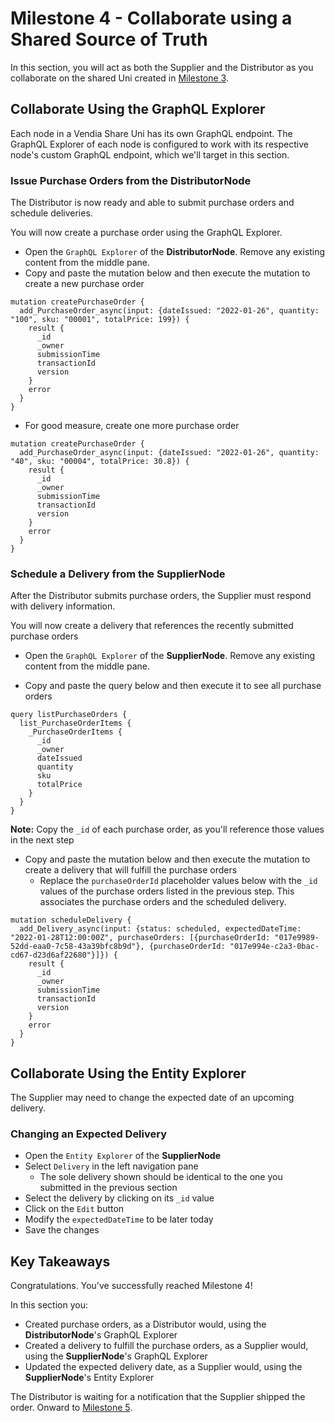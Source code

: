 # Milestone 4 - Collaborate using a Shared Source of Truth
In this section, you will act as both the Supplier and the Distributor as you collaborate on the shared Uni created in [Milestone 3](README-Milestone3.md).

## Collaborate Using the GraphQL Explorer
Each node in a Vendia Share Uni has its own GraphQL endpoint.  The GraphQL Explorer of each node is configured to work with its respective node's custom GraphQL endpoint, which we'll target in this section.

### Issue Purchase Orders from the DistributorNode
The Distributor is now ready and able to submit purchase orders and schedule deliveries.

You will now create a purchase order using the GraphQL Explorer.

* Open the `GraphQL Explorer` of the **DistributorNode**. Remove any existing content from the middle pane.
* Copy and paste the mutation below and then execute the mutation to create a new purchase order

```
mutation createPurchaseOrder {
  add_PurchaseOrder_async(input: {dateIssued: "2022-01-26", quantity: "100", sku: "00001", totalPrice: 199}) {
    result {
      _id
      _owner
      submissionTime
      transactionId
      version
    }
    error
  }
}
```

* For good measure, create one more purchase order

```
mutation createPurchaseOrder {
  add_PurchaseOrder_async(input: {dateIssued: "2022-01-26", quantity: "40", sku: "00004", totalPrice: 30.8}) {
    result {
      _id
      _owner
      submissionTime
      transactionId
      version
    }
    error
  }
}

```

### Schedule a Delivery from the SupplierNode
After the Distributor submits purchase orders, the Supplier must respond with delivery information.

You will now create a delivery that references the recently submitted purchase orders

* Open the `GraphQL Explorer` of the **SupplierNode**. Remove any existing content from the middle pane.

* Copy and paste the query below and then execute it to see all purchase orders

```
query listPurchaseOrders {
  list_PurchaseOrderItems {
    _PurchaseOrderItems {
      _id
      _owner
      dateIssued
      quantity
      sku
      totalPrice
    }
  }
}
```

**Note:** Copy the `_id` of each purchase order, as you'll reference those values in the next step

* Copy and paste the mutation below and then execute the mutation to create a delivery that will fulfill the purchase orders
    * Replace the `purchaseOrderId` placeholder values below with the `_id` values of the purchase orders listed in the previous step.  This associates the purchase orders and the scheduled delivery.

```
mutation scheduleDelivery {
  add_Delivery_async(input: {status: scheduled, expectedDateTime: "2022-01-28T12:00:00Z", purchaseOrders: [{purchaseOrderId: "017e9989-52dd-eaa0-7c58-43a39bfc8b9d"}, {purchaseOrderId: "017e994e-c2a3-0bac-cd67-d23d6af22680"}]}) {
    result {
      _id
      _owner
      submissionTime
      transactionId
      version
    }
    error
  }
}
```

## Collaborate Using the Entity Explorer
The Supplier may need to change the expected date of an upcoming delivery.

### Changing an Expected Delivery
* Open the `Entity Explorer` of the **SupplierNode**
* Select `Delivery` in the left navigation pane
    * The sole delivery shown should be identical to the one you submitted in the previous section
* Select the delivery by clicking on its `_id` value
* Click on the `Edit` button
* Modify the `expectedDateTime` to be later today
* Save the changes

## Key Takeaways
Congratulations.  You've successfully reached Milestone 4!

In this section you:

* Created purchase orders, as a Distributor would, using the **DistributorNode**'s GraphQL Explorer
* Created a delivery to fulfill the purchase orders, as a Supplier would, using the **SupplierNode**'s GraphQL Explorer
* Updated the expected delivery date, as a Supplier would, using the **SupplierNode**'s Entity Explorer

The Distributor is waiting for a notification that the Supplier shipped the order. Onward to [Milestone 5](README-Milestone5.md).
